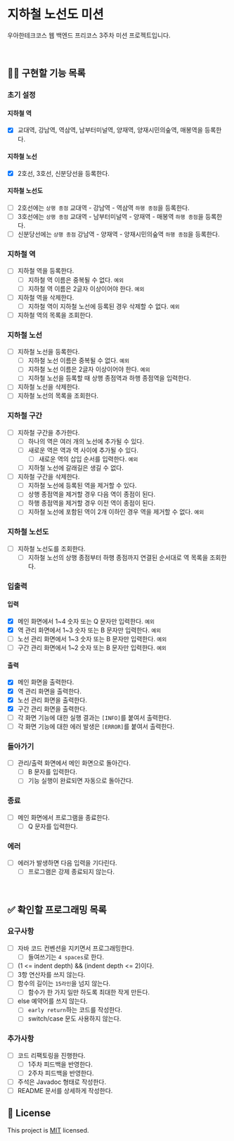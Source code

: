 # 지하철 노선도 미션
우아한테크코스 웹 백엔드 프리코스 3주차 미션 프로젝트입니다.

<br>

## 👩‍💻 구현할 기능 목록
### 초기 설정
#### 지하철 역
- [x] 교대역, 강남역, 역삼역, 남부터미널역, 양재역, 양재시민의숲역, 매봉역을 등록한다.

#### 지하철 노선
- [x] 2호선, 3호선, 신분당선을 등록한다.

#### 지하철 노선도
- [ ] 2호선에는 `상행 종점` 교대역 - 강남역 - 역삼역 `하행 종점`을 등록한다.
- [ ] 3호선에는 `상행 종점` 교대역 - 남부터미널역 - 양재역 - 매봉역 `하행 종점`을 등록한다.
- [ ] 신분당선에는 `상행 종점` 강남역 - 양재역 - 양재시민의숲역 `하행 종점`을 등록한다.

### 지하철 역
- [ ] 지하철 역을 등록한다.
    - [ ] 지하철 역 이름은 중복될 수 없다. `예외`
    - [ ] 지하철 역 이름은 2글자 이상이어야 한다. `예외`
- [ ] 지하철 역을 삭제한다.
    - [ ] 지하철 역이 지하철 노선에 등록된 경우 삭제할 수 없다. `예외`
- [ ] 지하철 역의 목록을 조회한다.

### 지하철 노선
- [ ] 지하철 노선을 등록한다.
    - [ ] 지하철 노선 이름은 중복될 수 없다. `예외`
    - [ ] 지하철 노선 이름은 2글자 이상이어야 한다. `예외`
    - [ ] 지하철 노선을 등록할 때 상행 종점역과 하행 종점역을 입력한다.
- [ ] 지하철 노선을 삭제한다.
- [ ] 지하철 노선의 목록을 조회한다.

### 지하철 구간
- [ ] 지하철 구간을 추가한다.
    - [ ] 하나의 역은 여러 개의 노선에 추가될 수 있다.
    - [ ] 새로운 역은 역과 역 사이에 추가될 수 있다.
        - [ ] 새로운 역의 삽입 순서를 입력한다. `예외`
    - [ ] 지하철 노선에 갈래길은 생길 수 없다.
- [ ] 지하철 구간을 삭제한다.
    - [ ] 지하철 노선에 등록된 역을 제거할 수 있다.
    - [ ] 상행 종점역을 제거할 경우 다음 역이 종점이 된다.
    - [ ] 하행 종점역을 제거할 경우 이전 역이 종점이 된다.
    - [ ] 지하철 노선에 포함된 역이 2개 이하인 경우 역을 제거할 수 없다. `예외`

### 지하철 노선도
- [ ] 지하철 노선도를 조회한다.
    - [ ] 지하철 노선의 상행 종점부터 하행 종점까지 연결된 순서대로 역 목록을 조회한다.

### 입출력
#### 입력
- [x] 메인 화면에서 1~4 숫자 또는 Q 문자만 입력한다. `예외`
- [x] 역 관리 화면에서 1~3 숫자 또는 B 문자만 입력한다. `예외`
- [ ] 노선 관리 화면에서 1~3 숫자 또는 B 문자만 입력한다. `예외`
- [ ] 구간 관리 화면에서 1~2 숫자 또는 B 문자만 입력한다. `예외`

#### 출력
- [x] 메인 화면을 출력한다.
- [x] 역 관리 화면을 출력한다.
- [x] 노선 관리 화면을 출력한다.
- [x] 구간 관리 화면을 출력한다.
- [ ] 각 화면 기능에 대한 실행 결과는 `[INFO]`를 붙여서 출력한다.
- [ ] 각 화면 기능에 대한 에러 발생은 `[ERROR]`를 붙여서 출력한다.

### 돌아가기
- [ ] 관리/출력 화면에서 메인 화면으로 돌아간다.
    - [ ] B 문자를 입력한다.
    - [ ] 기능 실행이 완료되면 자동으로 돌아간다.

### 종료
- [ ] 메인 화면에서 프로그램을 종료한다.
    - [ ] Q 문자를 입력한다.

### 에러
- [ ] 에러가 발생하면 다음 입력을 기다린다.
    - [ ] 프로그램은 강제 종료되지 않는다.

<br>

## ✅ 확인할 프로그래밍 목록
### 요구사항
- [ ] 자바 코드 컨벤션을 지키면서 프로그래밍한다.
    - [ ] 들여쓰기는 `4 spaces`로 한다.
- [ ] (1 <= indent depth) && (indent depth <= 2)이다.
- [ ] 3항 연산자를 쓰지 않는다.
- [ ] 함수의 길이는 `15라인`을 넘지 않는다.
    - [ ] 함수가 한 가지 일만 하도록 최대한 작게 만든다.
- [ ] else 예약어를 쓰지 않는다.
    - [ ] `early return`하는 코드를 작성한다.
    - [ ] switch/case 문도 사용하지 않는다.

### 추가사항
- [ ] 코드 리팩토링을 진행한다.
    - [ ] 1주차 피드백을 반영한다.
    - [ ] 2주차 피드백을 반영한다.
- [ ] 주석은 Javadoc 형태로 작성한다.
- [ ] README 문서를 상세하게 작성한다.

## 📝 License

This project is [MIT](https://github.com/woowacourse/java-subway-map-precourse/blob/master/LICENSE.md) licensed.
